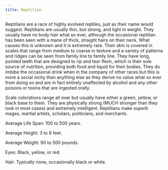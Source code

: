 ```yaml
---
title: Reptilian
---
```


Reptilians are a race of highly evolved reptiles, just as their name
would suggest. Reptilians are usually thin, but strong, and light in
weight. They usually have no body hair what so ever, although the
occasional reptilian has been seen with a mane of thick, straight hairs
on their neck. What causes this is unknown and it is extremely rare.
Their skin is covered in scales that range from medium to coarse in
texture and a variety of patterns and ridges can be seen from family
line to family line. They have long, pointed teeth that are designed to
rip and tear flesh, which is their sole source of nutrition, providing
both food and liquid for their bodies. They do imbibe the occasional
drink when in the company of other races but this is more a social
nicity than anything else as they derive no value what so ever from
doing so and are in fact entirely unaffected by alcohol and any other
poisons or toxins that are ingested orally.

Scale colorations range all over but usually have either a green,
yellow, or black base to them. They are physically strong (MUCH stronger
than they look in most cases) and extremely intelligent. Reptilians make
superb mages, martial artists, scholars, politicians, and merchants.

Average Life Span: 100 to 500 years.

Average Height: 3 to 8 feet.

Average Weight: 90 to 500 pounds.

Eyes: Black, yellow, or red.

Hair: Typically none, occasionally black or white.

